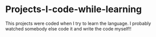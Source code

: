 # Projects-I-code-while-learning
This projects were coded when I try to learn the language. I probably watched somebody else code it and write the code myself!!

